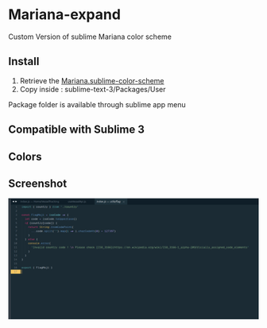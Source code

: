 # Mariana-expand
Custom Version of sublime Mariana color scheme

## Install

1. Retrieve the [Mariana.sublime-color-scheme](https://raw.githubusercontent.com/LoiKos/Mariana-expand/master/Mariana.sublime-color-scheme)
2. Copy inside : sublime-text-3/Packages/User

Package folder is available through sublime app menu 

## Compatible with Sublime 3

## Colors

## Screenshot
![Screenshot of Mariana expand](https://github.com/LoiKos/Mariana-expand/blob/master/Screenshot.png)
